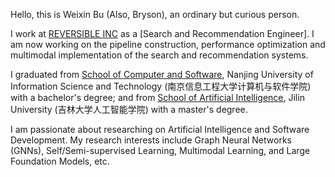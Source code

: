 Hello, this is Weixin Bu (Also, Bryson), an ordinary but curious person.

I work at [REVERSIBLE INC](https://www.reversible.com) as a [Search and Recommendation Engineer]. I am now working on the pipeline construction, performance optimization and multimodal implementation of the search and recommendation systems.

I graduated from [School of Computer and Software](https://scs.nuist.edu.cn/main.htm), Nanjing University of Information Science and Technology (南京信息工程大学计算机与软件学院) with a bachelor's degree; and from [School of Artificial Intelligence](https://sai.jlu.edu.cn), Jilin University (吉林大学人工智能学院) with a master's degree.

I am passionate about researching on Artificial Intelligence and Software Development. My research interests include Graph Neural Networks (GNNs), Self/Semi-supervised Learning, Multimodal Learning, and Large Foundation Models, etc.
